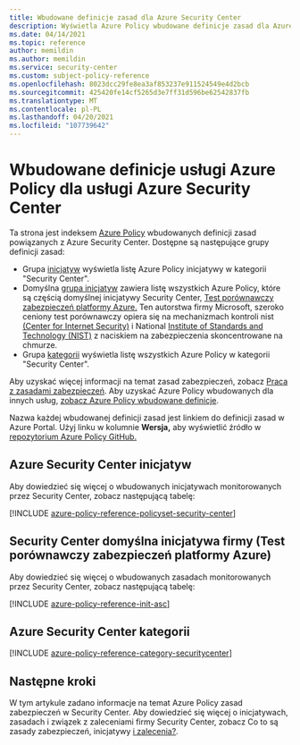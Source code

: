 ```yaml
---
title: Wbudowane definicje zasad dla Azure Security Center
description: Wyświetla Azure Policy wbudowane definicje zasad dla Azure Security Center. Te wbudowane definicje zasad zapewniają typowe podejścia do zarządzania zasobami platformy Azure.
ms.date: 04/14/2021
ms.topic: reference
author: memildin
ms.author: memildin
ms.service: security-center
ms.custom: subject-policy-reference
ms.openlocfilehash: 8023dcc29fe8ea3af853237e911524549e4d2bcb
ms.sourcegitcommit: 425420fe14cf5265d3e7ff31d596be62542837fb
ms.translationtype: MT
ms.contentlocale: pl-PL
ms.lasthandoff: 04/20/2021
ms.locfileid: "107739642"
---
```

# <a name="azure-policy-built-in-definitions-for-azure-security-center"></a>Wbudowane definicje usługi Azure Policy dla usługi Azure Security Center

Ta strona jest indeksem [Azure Policy](../governance/policy/overview.md) wbudowanych definicji zasad powiązanych z Azure Security Center. Dostępne są następujące grupy definicji zasad:

- Grupa [inicjatyw](#azure-security-center-initiatives) wyświetla listę Azure Policy inicjatywy w kategorii "Security Center".
- Domyślna [grupa inicjatyw](#azure-security-center-initiatives) zawiera listę wszystkich Azure Policy, które są częścią domyślnej inicjatywy Security Center, [Test porównawczy zabezpieczeń platformy Azure.](https://docs.microsoft.com/security/benchmark/azure/introduction) Ten autorstwa firmy Microsoft, szeroko ceniony test porównawczy opiera się na mechanizmach kontroli nist [(Center for Internet Security)](https://www.cisecurity.org/benchmark/azure/) i National [Institute of Standards and Technology (NIST)](https://www.nist.gov/) z naciskiem na zabezpieczenia skoncentrowane na chmurze.
- Grupa [kategorii](#azure-security-center-category) wyświetla listę wszystkich Azure Policy w kategorii "Security Center".

Aby uzyskać więcej informacji na temat zasad zabezpieczeń, zobacz [Praca z zasadami zabezpieczeń](./tutorial-security-policy.md). Aby uzyskać Azure Policy wbudowanych dla innych usług, [zobacz Azure Policy wbudowane definicje](../governance/policy/samples/built-in-policies.md).

Nazwa każdej wbudowanej definicji zasad jest linkiem do definicji zasad w Azure Portal. Użyj linku w kolumnie **Wersja,** aby wyświetlić źródło w [repozytorium Azure Policy GitHub.](https://github.com/Azure/azure-policy)

## <a name="azure-security-center-initiatives"></a>Azure Security Center inicjatyw

Aby dowiedzieć się więcej o wbudowanych inicjatywach monitorowanych przez Security Center, zobacz następującą tabelę:

[!INCLUDE [azure-policy-reference-policyset-security-center](../../includes/policy/reference/bycat/policysets-security-center.md)]

## <a name="security-centers-default-initiative-azure-security-benchmark"></a>Security Center domyślna inicjatywa firmy (Test porównawczy zabezpieczeń platformy Azure)

Aby dowiedzieć się więcej o wbudowanych zasadach monitorowanych przez Security Center, zobacz następującą tabelę:

[!INCLUDE [azure-policy-reference-init-asc](../../includes/policy/reference/custom/init-asc.md)]

## <a name="azure-security-center-category"></a>Azure Security Center kategorii

[!INCLUDE [azure-policy-reference-category-securitycenter](../../includes/policy/reference/bycat/policies-security-center.md)]

## <a name="next-steps"></a>Następne kroki

W tym artykule zadano informacje na temat Azure Policy zasad zabezpieczeń w Security Center. Aby dowiedzieć się więcej o inicjatywach, zasadach i związek z zaleceniami firmy Security Center, zobacz Co to są zasady zabezpieczeń, inicjatywy [i zalecenia?](security-policy-concept.md).
